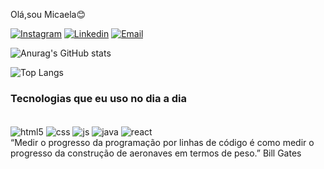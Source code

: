 Olá,sou Micaela😊


[![Instagram](https://img.shields.io/badge/Instagram-E4405F?style=for-the-badge&logo=instagram&logoColor=white)](https://instagram.com/sujeitoprogramador.com)
[![Linkedin]( https://img.shields.io/badge/LinkedIn-0077B5?style=for-the-badge&logo=linkedin&logoColor=white)](https://instagram.com/sujeitoprogramador.com)
[![Email](https://img.shields.io/badge/Gmail-D14836?style=for-the-badge&logo=gmail&logoColor=white)](https://instagram.com/sujeitoprogramador.com)

![Anurag's GitHub stats](https://github-readme-stats.vercel.app/api?username=Micaeladcastro&show_icons=true&theme=dracula)

![Top Langs](https://github-readme-stats.vercel.app/api/top-langs/?username=anuraghazra&exclude_repo=github-readme-stats,anuraghazra.github.io)

### Tecnologias que eu uso no dia a dia 
<div style="display: incline_block"><br/>
<img align="center" alt="html5" src="https://img.shields.io/badge/HTML5-E34F26?style=for-the-badge&logo=html5&logoColor=white" />
<img align="center" alt="css" src="https://img.shields.io/badge/CSS3-1572B6?style=for-the-badge&logo=css3&logoColor=white" />
<img align="center" alt="js" src= "https://img.shields.io/badge/JavaScript-F7DF1E?style=for-the-badge&logo=javascript&logoColor=black" />
<img align="center" alt="java" src= "https://img.shields.io/badge/Java-ED8B00?style=for-the-badge&logo=openjdk&logoColor=white" />
<img align="center" alt="react" src=https://img.shields.io/badge/React-20232A?style=for-the-badge&logo=react&logoColor=61DAFB />
<br>
“Medir o progresso da programação por linhas de código é como medir o progresso da construção de aeronaves em termos de peso.”
Bill Gates
</div>
